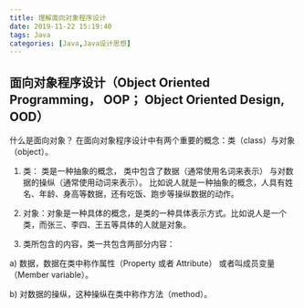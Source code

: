```yaml
---
title: 理解面向对象程序设计
date: 2019-11-22 15:19:40
tags: Java
categories: [Java,Java设计思想]
---
```

## 面向对象程序设计（Object Oriented Programming， OOP； Object Oriented Design, OOD）

什么是面向对象？ 在面向对象程序设计中有两个重要的概念：类（class）与对象（object）。

1. 类： 类是一种抽象的概念， 类中包含了数据（通常使用名词来表示） 与对数据的操纵（通常使用动词来表示）。 比如说人就是一种抽象的概念，人具有姓名、年龄、身高等数据，还有吃饭、跑步等操纵数据的动作。

2. 对象：对象是一种具体的概念，是类的一种具体表示方式。比如说人是一个类，而张三、李四、王五等具体的人就是对象。

3. 类所包含的内容，类一共包含两部分内容：

a) 数据，数据在类中称作属性（Property 或者 Attribute） 或者叫成员变量（Member variable）。

b) 对数据的操纵，这种操纵在类中称作方法（method）。
